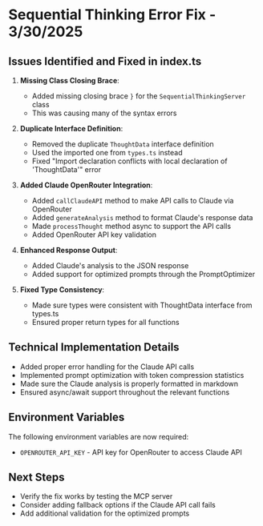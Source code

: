 # Sequential Thinking Error Fix - 3/30/2025

## Issues Identified and Fixed in index.ts

1. **Missing Class Closing Brace**: 
   - Added missing closing brace `}` for the `SequentialThinkingServer` class
   - This was causing many of the syntax errors

2. **Duplicate Interface Definition**: 
   - Removed the duplicate `ThoughtData` interface definition
   - Used the imported one from `types.ts` instead
   - Fixed "Import declaration conflicts with local declaration of 'ThoughtData'" error

3. **Added Claude OpenRouter Integration**:
   - Added `callClaudeAPI` method to make API calls to Claude via OpenRouter
   - Added `generateAnalysis` method to format Claude's response data
   - Made `processThought` method async to support the API calls
   - Added OpenRouter API key validation

4. **Enhanced Response Output**:
   - Added Claude's analysis to the JSON response
   - Added support for optimized prompts through the PromptOptimizer

5. **Fixed Type Consistency**:
   - Made sure types were consistent with ThoughtData interface from types.ts
   - Ensured proper return types for all functions

## Technical Implementation Details

- Added proper error handling for the Claude API calls
- Implemented prompt optimization with token compression statistics
- Made sure the Claude analysis is properly formatted in markdown
- Ensured async/await support throughout the relevant functions

## Environment Variables

The following environment variables are now required:
- `OPENROUTER_API_KEY` - API key for OpenRouter to access Claude API

## Next Steps

- Verify the fix works by testing the MCP server
- Consider adding fallback options if the Claude API call fails
- Add additional validation for the optimized prompts

